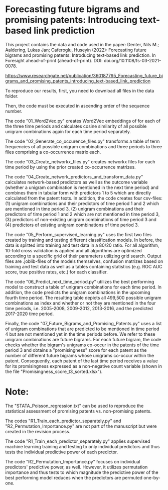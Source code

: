 # Forecasting future bigrams and promising patents: Introducing text-based link prediction

This project contains the data and code used in the paper: Denter, Nils M.; Aaldering, Lukas Jan; Caferoglu, Huseyin (2022): Forecasting future bigrams and promising patents: Introducing text-based link prediction. In Foresight ahead-of-print (ahead-of-print). DOI: doi.org/10.1108/fs-03-2021-0078.

https://www.researchgate.net/publication/360187795_Forecasting_future_bigrams_and_promising_patents_introducing_text-based_link_prediction

To reproduce our results, first, you need to download all files in the data folder.

Then, the code must be executed in ascending order of the sequence number.

The code "01_Word2Vec.py" creates Word2Vec embeddings of for each of the three time periods and calculates cosine similarity of all possible unigram combinations again for each time period separately.

The code "02_Generate_co_occurence_files.py" transforms a table of term frequencies of all possible unigram combinations and three periods to three files comprising a co-occurrence matrix each.

The code "03_Create_networkx_files.py" creates networkx files for each time period by using the prior created co-occurrence matrizes.

The code "04_Create_network_predictors_and_transform_data.py" calculates network-based predictors as well as the outcome variable (whether a unigram combination is mentioned in the next time period) and combines them in tabular form with predictors 1 to 5 which are directly calculated from the patent texts. In addition, the code creates four csv-files: (1) unigram combinations and their predictors of time period 1 and 2 which are mentioned in time period 3, (2) unigram combinations and their predictors of time period 1 and 2 which are not mentioned in time period 3, (3) predictors of non-existing unigram combinations of time period 3 and (4) predictors of existing unigram combinations of time period 3.

The code "05_Perform_supervised_learning.py" uses the first two files created by training and testing different classification models. In before, the data is splitted into training and test data in a 80/20 ratio. For all algorithm, 10-fold cross validation is applied and all algorithms are optimized according to a specific grid of their parameters utilizing grid search. Output files are .joblib-files of the models themselves, confusion matrizes based on training and test data as well as a tables containing statistics (e.g. ROC AUC score, true positive rates, etc.) for each classifier.

The code "06_Predict_next_time_period.py" utilizes the best performing model to construct a table of unigram combinations for each time period. In addition, the code predicts the unigram combinations in the upcoming fourth time period. The resulting table depicts all 499,500 possible unigram combinations as index and whether or not they are mentioned in the four time periods, i.e. 2005-2008, 2009-2012, 2013-2016, and the predicted 2017-2020 time period.

Finally, the code "07_Future_Bigrams_and_Promising_Patents.py" uses a list of unigram combinations that are predicted to be mentioned in time period 4 but are not mentioned yet in the time periods before. We refer to these unigram combinations are future bigrams. For each future bigram, the code checks whether the bigram's unigrams co-occur in the patents of the time period 3 and obtains a "promisingness" score for each patent as the number of different future bigrams whose unigrams co-occur within the patent. Consequently, each patent of the last time period receives a value for its promisingness expressed as a non-negative count variable (shown in the file "Promisingness_score_t3_sorted.xlsx").

# Note: 
The "STATA_Poisson_regression.txt" can be used to reproduce the statistical assessment of promising patents vs. non-promising patents.

The codes "R1_Train_each_predictor_separately.py" and "R2_Permutation_Importance.py" are not part of the manuscript but were created in the revision process.

The code "R1_Train_each_predictor_separately.py" applies supervised machine learning training and testing to only individual predictors and thus tests the individual predictive power of each predictor.

The code "R2_Permutation_Importance.py" focuses on individual predictors' predictive power, as well. However, it utilizes permutation importance and thus tests to which magnitude the predictive power of the best performing model reduces when the predictors are permuted one-by-one.
